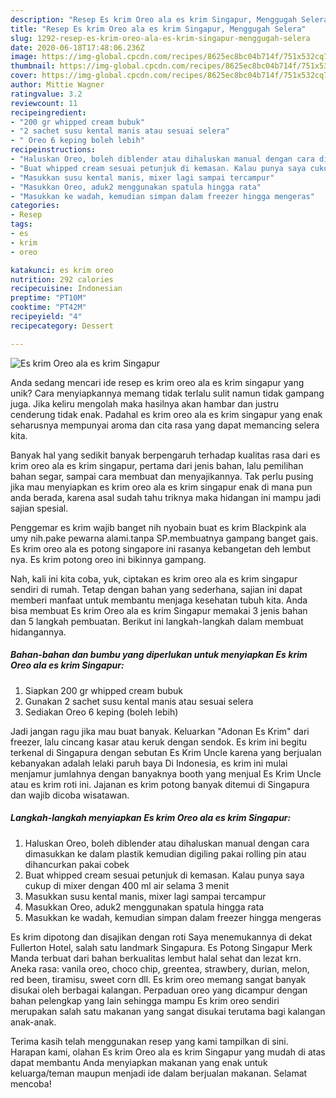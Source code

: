 ```yaml
---
description: "Resep Es krim Oreo ala es krim Singapur, Menggugah Selera"
title: "Resep Es krim Oreo ala es krim Singapur, Menggugah Selera"
slug: 1292-resep-es-krim-oreo-ala-es-krim-singapur-menggugah-selera
date: 2020-06-18T17:48:06.236Z
image: https://img-global.cpcdn.com/recipes/8625ec8bc04b714f/751x532cq70/es-krim-oreo-ala-es-krim-singapur-foto-resep-utama.jpg
thumbnail: https://img-global.cpcdn.com/recipes/8625ec8bc04b714f/751x532cq70/es-krim-oreo-ala-es-krim-singapur-foto-resep-utama.jpg
cover: https://img-global.cpcdn.com/recipes/8625ec8bc04b714f/751x532cq70/es-krim-oreo-ala-es-krim-singapur-foto-resep-utama.jpg
author: Mittie Wagner
ratingvalue: 3.2
reviewcount: 11
recipeingredient:
- "200 gr whipped cream bubuk"
- "2 sachet susu kental manis atau sesuai selera"
- " Oreo 6 keping boleh lebih"
recipeinstructions:
- "Haluskan Oreo, boleh diblender atau dihaluskan manual dengan cara dimasukkan ke dalam plastik kemudian digiling pakai rolling pin atau dihancurkan pakai cobek"
- "Buat whipped cream sesuai petunjuk di kemasan. Kalau punya saya cukup di mixer dengan 400 ml air selama 3 menit"
- "Masukkan susu kental manis, mixer lagi sampai tercampur"
- "Masukkan Oreo, aduk2 menggunakan spatula hingga rata"
- "Masukkan ke wadah, kemudian simpan dalam freezer hingga mengeras"
categories:
- Resep
tags:
- es
- krim
- oreo

katakunci: es krim oreo 
nutrition: 292 calories
recipecuisine: Indonesian
preptime: "PT10M"
cooktime: "PT42M"
recipeyield: "4"
recipecategory: Dessert

---
```



![Es krim Oreo ala es krim Singapur](https://img-global.cpcdn.com/recipes/8625ec8bc04b714f/751x532cq70/es-krim-oreo-ala-es-krim-singapur-foto-resep-utama.jpg)

Anda sedang mencari ide resep es krim oreo ala es krim singapur yang unik? Cara menyiapkannya memang tidak terlalu sulit namun tidak gampang juga. Jika keliru mengolah maka hasilnya akan hambar dan justru cenderung tidak enak. Padahal es krim oreo ala es krim singapur yang enak seharusnya mempunyai aroma dan cita rasa yang dapat memancing selera kita.

Banyak hal yang sedikit banyak berpengaruh terhadap kualitas rasa dari es krim oreo ala es krim singapur, pertama dari jenis bahan, lalu pemilihan bahan segar, sampai cara membuat dan menyajikannya. Tak perlu pusing jika mau menyiapkan es krim oreo ala es krim singapur enak di mana pun anda berada, karena asal sudah tahu triknya maka hidangan ini mampu jadi sajian spesial.

Penggemar es krim wajib banget nih nyobain buat es krim Blackpink ala umy nih.pake pewarna alami.tanpa SP.membuatnya gampang banget gais. Es krim oreo ala es potong singapore ini rasanya kebangetan deh lembut nya. Es krim potong oreo ini bikinnya gampang.


Nah, kali ini kita coba, yuk, ciptakan es krim oreo ala es krim singapur sendiri di rumah. Tetap dengan bahan yang sederhana, sajian ini dapat memberi manfaat untuk membantu menjaga kesehatan tubuh kita. Anda bisa membuat Es krim Oreo ala es krim Singapur memakai 3 jenis bahan dan 5 langkah pembuatan. Berikut ini langkah-langkah dalam membuat hidangannya.

<!--inarticleads1-->

##### Bahan-bahan dan bumbu yang diperlukan untuk menyiapkan Es krim Oreo ala es krim Singapur:

1. Siapkan 200 gr whipped cream bubuk
1. Gunakan 2 sachet susu kental manis atau sesuai selera
1. Sediakan  Oreo 6 keping (boleh lebih)


Jadi jangan ragu jika mau buat banyak. Keluarkan &#34;Adonan Es Krim&#34; dari freezer, lalu cincang kasar atau keruk dengan sendok. Es krim ini begitu terkenal di Singapura dengan sebutan Es Krim Uncle karena yang berjualan kebanyakan adalah lelaki paruh baya Di Indonesia, es krim ini mulai menjamur jumlahnya dengan banyaknya booth yang menjual Es Krim Uncle atau es krim roti ini. Jajanan es krim potong banyak ditemui di Singapura dan wajib dicoba wisatawan. 

<!--inarticleads2-->

##### Langkah-langkah menyiapkan Es krim Oreo ala es krim Singapur:

1. Haluskan Oreo, boleh diblender atau dihaluskan manual dengan cara dimasukkan ke dalam plastik kemudian digiling pakai rolling pin atau dihancurkan pakai cobek
1. Buat whipped cream sesuai petunjuk di kemasan. Kalau punya saya cukup di mixer dengan 400 ml air selama 3 menit
1. Masukkan susu kental manis, mixer lagi sampai tercampur
1. Masukkan Oreo, aduk2 menggunakan spatula hingga rata
1. Masukkan ke wadah, kemudian simpan dalam freezer hingga mengeras


Es krim dipotong dan disajikan dengan roti Saya menemukannya di dekat Fullerton Hotel, salah satu landmark Singapura. Es Potong Singapur Merk Manda terbuat dari bahan berkualitas lembut halal sehat dan lezat krn. Aneka rasa: vanila oreo, choco chip, greentea, strawbery, durian, melon, red been, tiramisu, sweet corn dll. Es krim oreo memang sangat banyak disukai oleh berbagai kalangan. Perpaduan oreo yang dicampur dengan bahan pelengkap yang lain sehingga mampu Es krim oreo sendiri merupakan salah satu makanan yang sangat disukai terutama bagi kalangan anak-anak. 

Terima kasih telah menggunakan resep yang kami tampilkan di sini. Harapan kami, olahan Es krim Oreo ala es krim Singapur yang mudah di atas dapat membantu Anda menyiapkan makanan yang enak untuk keluarga/teman maupun menjadi ide dalam berjualan makanan. Selamat mencoba!
